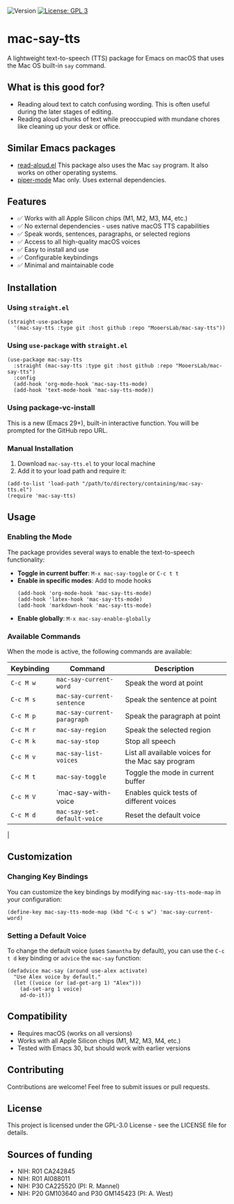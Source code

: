 ![Version](https://img.shields.io/static/v1?label=mac-say-tts&message=0.1&color=brightcolor)
[![License: GPL 3](https://img.shields.io/badge/License-GPL3-blue.svg)](https://opensource.org/licenses/MIT)

# mac-say-tts

A lightweight text-to-speech (TTS) package for Emacs on macOS that uses the Mac OS built-in `say` command.

## What is this good for?

- Reading aloud text to catch confusing wording. This is often useful during the later stages of editing.
- Reading aloud chunks of text while preoccupied with mundane chores like cleaning up your desk or office.

## Similar Emacs packages

- [read-aloud.el](https://github.com/gromnitsky/read-aloud.el/tree/d5f80ab72054a957aed25224639c1779cae5f4d1) This package also uses the Mac `say` program. It also works on other operating systems.
- [piper-mode](https://github.com/snowy-0wl/piper-mode) Mac only. Uses external dependencies.
  

## Features

- ✅ Works with all Apple Silicon chips (M1, M2, M3, M4, etc.)
- ✅ No external dependencies - uses native macOS TTS capabilities
- ✅ Speak words, sentences, paragraphs, or selected regions
- ✅ Access to all high-quality macOS voices
- ✅ Easy to install and use
- ✅ Configurable keybindings
- ✅ Minimal and maintainable code

## Installation

### Using `straight.el`

```elisp
(straight-use-package
  '(mac-say-tts :type git :host github :repo "MooersLab/mac-say-tts"))
```


### Using `use-package` with `straight.el`

```elisp
(use-package mac-say-tts
  :straight (mac-say-tts :type git :host github :repo "MooersLab/mac-say-tts")
  :config
  (add-hook 'org-mode-hook 'mac-say-tts-mode)
  (add-hook 'text-mode-hook 'mac-say-tts-mode))
```

### Using package-vc-install

This is a new (Emacs 29+), built-in interactive function. You will be prompted for the GitHub repo URL.

### Manual Installation

1. Download `mac-say-tts.el` to your local machine
2. Add it to your load path and require it:

```elisp
(add-to-list 'load-path "/path/to/directory/containing/mac-say-tts.el")
(require 'mac-say-tts)
```

## Usage

### Enabling the Mode

The package provides several ways to enable the text-to-speech functionality:

- **Toggle in current buffer**: `M-x mac-say-toggle` or `C-c t t`
- **Enable in specific modes**: Add to mode hooks
  ```elisp
  (add-hook 'org-mode-hook 'mac-say-tts-mode)
  (add-hook 'latex-hook 'mac-say-tts-mode)
  (add-hook 'markdown-hook 'mac-say-tts-mode)
  ```
- **Enable globally**: `M-x mac-say-enable-globally`

### Available Commands

When the mode is active, the following commands are available:

| Keybinding | Command | Description |
|------------|---------|-------------|
| `C-c M w`  | `mac-say-current-word` | Speak the word at point |
| `C-c M s`  | `mac-say-current-sentence` | Speak the sentence at point |
| `C-c M p`  | `mac-say-current-paragraph` | Speak the paragraph at point |
| `C-c M r`  | `mac-say-region` | Speak the selected region |
| `C-c M k`  | `mac-say-stop` | Stop all speech |
| `C-c M v`  | `mac-say-list-voices` | List all available voices for the Mac say program |
| `C-c M t`  | `mac-say-toggle` | Toggle the mode in current buffer |
| `C-c M V`  | `mac-say-with-voice | Enables quick tests of different voices |
| `C-c M d`  | `mac-say-set-default-voice` | Reset the default voice |
|


## Customization

### Changing Key Bindings

You can customize the key bindings by modifying `mac-say-tts-mode-map` in your configuration:

```elisp
(define-key mac-say-tts-mode-map (kbd "C-c s w") 'mac-say-current-word)
```

### Setting a Default Voice

To change the default voice (uses `Samantha` by default), you can use the `C-c t d` key binding or `advice` the `mac-say` function:

```elisp
(defadvice mac-say (around use-alex activate)
  "Use Alex voice by default."
  (let ((voice (or (ad-get-arg 1) "Alex")))
    (ad-set-arg 1 voice)
    ad-do-it))
```

## Compatibility

- Requires macOS (works on all versions)
- Works with all Apple Silicon chips (M1, M2, M3, M4, etc.)
- Tested with Emacs 30, but should work with earlier versions

## Contributing

Contributions are welcome! Feel free to submit issues or pull requests.

## License

This project is licensed under the GPL-3.0 License - see the LICENSE file for details.

## Sources of funding

- NIH: R01 CA242845
- NIH: R01 AI088011
- NIH: P30 CA225520 (PI: R. Mannel)
- NIH: P20 GM103640 and P30 GM145423 (PI: A. West)

